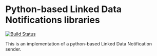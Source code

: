 # Python-based Linked Data Notifications libraries

[![Build Status](https://travis-ci.org/trellis-ldp/py-ldn.png?branch=master)](https://travis-ci.org/trellis-ldp/py-ldn)

This is an implementation of a python-based Linked Data Notification sender.


